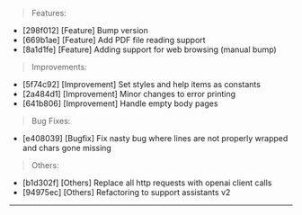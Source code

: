 > Features:
- [298f012] [Feature] Bump version
- [669b1ae] [Feature] Add PDF file reading support
- [8a1d1fe] [Feature] Adding support for web browsing (manual bump)

> Improvements:
- [5f74c92] [Improvement] Set styles and help items as constants
- [2a484d1] [Improvement] Minor changes to error printing
- [641b806] [Improvement] Handle empty body pages

> Bug Fixes:
- [e408039] [Bugfix] Fix nasty bug where lines are not properly wrapped and chars gone missing

> Others:
- [b1d302f] [Others] Replace all http requests with openai client calls
- [94975ec] [Others] Refactoring to support assistants v2


---
